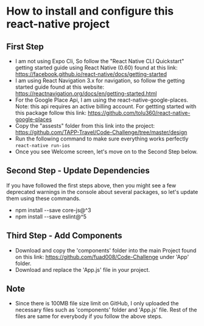 # How to install and configure this react-native project

## First Step

- I am not using Expo Cli, So follow the "React Native CLI Quickstart" getting started guide using React Native (0.60) found at this link: https://facebook.github.io/react-native/docs/getting-started
- I am using React Navigation 3.x for navigation, so follow the getting started guide found at this website: https://reactnavigation.org/docs/en/getting-started.html
- For the Google Place Api, I am using the react-native-google-places. Note: this api requires an active billing account. For gettting started with this package follow this link: https://github.com/tolu360/react-native-google-places
- Copy the "assests" folder from this link into the project: https://github.com/TAPP-Travel/Code-Challenge/tree/master/design
- Run the following command to make sure everything works perfectly 
`react-native run-ios`
- Once you see Welcome screen, let's move on to the Second Step below.

## Second Step - Update Dependencies
 If you have followed the first steps above, then you might see a few deprecated warnings in the console about several packages, so let's update them using these commands.
- npm install --save core-js@^3
- npm install --save eslint@^5

## Third Step - Add Components
- Download and copy the 'components' folder into the main Project found on this link: https://github.com/fuad008/Code-Challenge under 'App' folder.
- Download and replace the 'App.js' file in your project.

## Note
- Since there is 100MB file size limit on GitHub, I only uploaded the necessary files such as 'components' folder and 'App.js' file. Rest of the files are same for everybody if you follow the above steps. 
